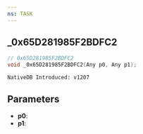 ```yaml
---
ns: TASK
---
```

## _0x65D281985F2BDFC2

```c
// 0x65D281985F2BDFC2
void _0x65D281985F2BDFC2(Any p0, Any p1);
```

```
NativeDB Introduced: v1207
```

## Parameters
* **p0**:
* **p1**:
